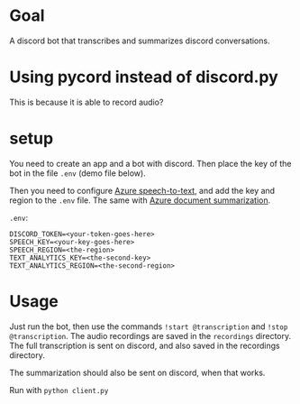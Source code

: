 # Goal

A discord bot that transcribes and summarizes discord conversations.

# Using pycord instead of discord.py

This is because it is able to record audio?

# setup

You need to create an app and a bot with discord.
Then place the key of the bot in the file `.env` (demo file below).

Then you need to configure [Azure speech-to-text](https://learn.microsoft.com/en-us/azure/cognitive-services/speech-service/get-started-speech-to-text?tabs=linux%2Cterminal&pivots=programming-language-python), and add the key and region to the `.env` file.
The same with [Azure document summarization](https://learn.microsoft.com/en-us/azure/cognitive-services/language-service/summarization/quickstart?pivots=programming-language-python&tabs=document-summarization).

`.env`:
```
DISCORD_TOKEN=<your-token-goes-here>
SPEECH_KEY=<your-key-goes-here>
SPEECH_REGION=<the-region>
TEXT_ANALYTICS_KEY=<the-second-key>
TEXT_ANALYTICS_REGION=<the-second-region>
```

# Usage

Just run the bot, then use the commands `!start @transcription` and `!stop @transcription`.
The audio recordings are saved in the `recordings` directory.
The full transcription is sent on discord, and also saved in the recordings directory.

The summarization should also be sent on discord, when that works.

Run with `python client.py`
